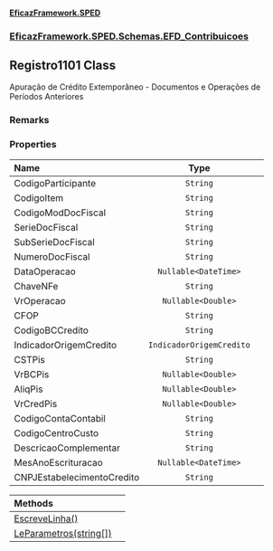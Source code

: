#### [EficazFramework.SPED](EficazFrameworkSPED.md 'EficazFramework SPED')
### [EficazFramework.SPED.Schemas.EFD_Contribuicoes](EficazFramework.SPED.Schemas.EFD_Contribuicoes.md 'EficazFramework.SPED.Schemas.EFD_Contribuicoes')

## Registro1101 Class

Apuração de Crédito Extemporâneo - Documentos e Operações de Períodos Anteriores

### Remarks
### Properties

| Name | Type | |
| :--- | :---: | :--- |
| CodigoParticipante | `String` |  |
| CodigoItem | `String` |  |
| CodigoModDocFiscal | `String` |  |
| SerieDocFiscal | `String` |  |
| SubSerieDocFiscal | `String` |  |
| NumeroDocFiscal | `String` |  |
| DataOperacao | `Nullable<DateTime>` |  |
| ChaveNFe | `String` |  |
| VrOperacao | `Nullable<Double>` |  |
| CFOP | `String` |  |
| CodigoBCCredito | `String` |  |
| IndicadorOrigemCredito | `IndicadorOrigemCredito` |  |
| CSTPis | `String` |  |
| VrBCPis | `Nullable<Double>` |  |
| AliqPis | `Nullable<Double>` |  |
| VrCredPis | `Nullable<Double>` |  |
| CodigoContaContabil | `String` |  |
| CodigoCentroCusto | `String` |  |
| DescricaoComplementar | `String` |  |
| MesAnoEscrituracao | `Nullable<DateTime>` |  |
| CNPJEstabelecimentoCredito | `String` |  |

| Methods | |
| :--- | :--- |
| [EscreveLinha()](EficazFramework.SPED.Schemas.EFD_Contribuicoes/Registro1101/EscreveLinha().md 'EficazFramework.SPED.Schemas.EFD_Contribuicoes.Registro1101.EscreveLinha()') | |
| [LeParametros(string[])](EficazFramework.SPED.Schemas.EFD_Contribuicoes/Registro1101/LeParametros(string[]).md 'EficazFramework.SPED.Schemas.EFD_Contribuicoes.Registro1101.LeParametros(string[])') | |
